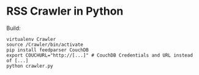 RSS Crawler in Python
=========================

Build:
```
virtualenv Crawler
source /Crawler/bin/activate
pip install feedparser CouchDB
export COUCHURL="http://[...]" # CouchDB Credentials and URL instead of [...]
python crawler.py
```
